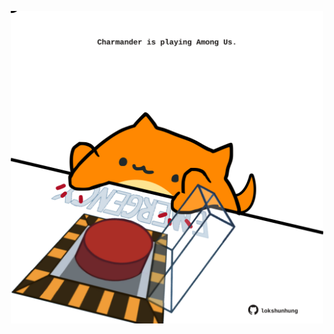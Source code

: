 <!-- built at 05/04/2025, 13:04:14 UTC -->
<p align="center">
  <img width="500" height="500" src="./ReadmeImage.svg">
</p>

